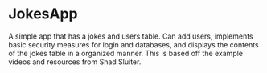 # JokesApp
A simple app that has a jokes and users table. Can add users, implements basic security measures for login and databases, and displays the contents of the jokes table in a organized manner. This is based off the example videos and resources from Shad Sluiter.
